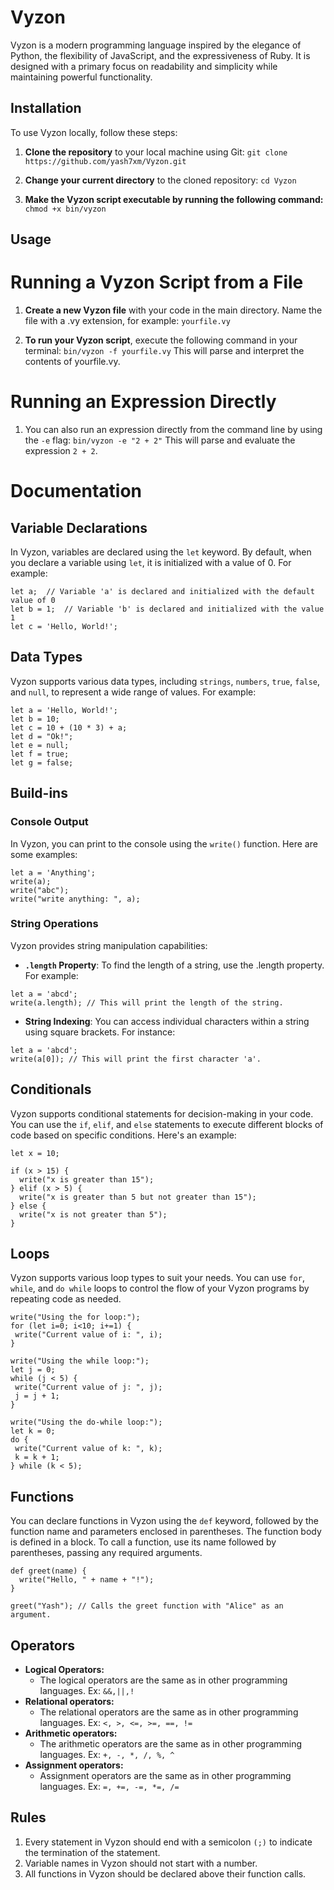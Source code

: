 # Vyzon

Vyzon is a modern programming language inspired by the elegance of Python, the flexibility of JavaScript, and the expressiveness of Ruby. It is designed with a primary focus on readability and simplicity while maintaining powerful functionality.
 
## Installation

To use Vyzon locally, follow these steps:

1. **Clone the repository** to your local machine using Git:
   `
   git clone https://github.com/yash7xm/Vyzon.git
   `
2. **Change your current directory** to the cloned repository: ` cd Vyzon `

3. **Make the Vyzon script executable by running the following command:** `chmod +x bin/vyzon`

## Usage

  # Running a Vyzon Script from a File
  1. **Create a new Vyzon file** with your code in the main directory. Name the file with a .vy extension, for example:
    `yourfile.vy`
  
  2. **To run your Vyzon script**, execute the following command in your terminal:
    `bin/vyzon -f yourfile.vy`
    This will parse and interpret the contents of yourfile.vy.
 
  # Running an Expression Directly
  1. You can also run an expression directly from the command line by using the `-e` flag:
    `bin/vyzon -e "2 + 2"`
    This will parse and evaluate the expression `2 + 2`.

# Documentation


## Variable Declarations

In Vyzon, variables are declared using the `let` keyword. By default, when you declare a variable using `let`, it is initialized with a value of 0. For example:

```
let a;  // Variable 'a' is declared and initialized with the default value of 0
let b = 1;  // Variable 'b' is declared and initialized with the value 1
let c = 'Hello, World!';
```

## Data Types

Vyzon supports various data types, including `strings`, `numbers`, `true`, `false`, and `null`, to represent a wide range of values. 
For example:

```
let a = 'Hello, World!';
let b = 10;
let c = 10 + (10 * 3) + a;
let d = "Ok!";
let e = null;
let f = true;
let g = false;
```

## Build-ins
### Console Output
In Vyzon, you can print to the console using the `write()` function. 
Here are some examples:

```
let a = 'Anything';
write(a); 
write("abc");
write("write anything: ", a);
```
### String Operations

Vyzon provides string manipulation capabilities:

* **`.length` Property**: To find the length of a string, use the .length property. For example:
```
let a = 'abcd';
write(a.length); // This will print the length of the string.
```
* **String Indexing**: You can access individual characters within a string using square brackets. For instance:

``` 
let a = 'abcd';
write(a[0]); // This will print the first character 'a'.
```
## Conditionals

Vyzon supports conditional statements for decision-making in your code. You can use the `if`, `elif`, and `else` statements to execute different blocks of code based on specific conditions. Here's an example:

```
let x = 10;

if (x > 15) {
  write("x is greater than 15");
} elif (x > 5) {
  write("x is greater than 5 but not greater than 15");
} else {
  write("x is not greater than 5");
}
```

## Loops 

 Vyzon supports various loop types to suit your needs. You can use `for`, `while`, and `do while` loops to control the flow of your Vyzon programs by repeating code as needed.

 ``` 
write("Using the for loop:");
for (let i=0; i<10; i+=1) {
  write("Current value of i: ", i);
}

write("Using the while loop:");
let j = 0;
while (j < 5) {
  write("Current value of j: ", j);
  j = j + 1;
}

write("Using the do-while loop:");
let k = 0;
do {
  write("Current value of k: ", k);
  k = k + 1;
} while (k < 5);
```

## Functions

You can declare functions in Vyzon using the `def` keyword, followed by the function name and parameters enclosed in parentheses. The function body is defined in a block. To call a function, use its name followed by parentheses, passing any required arguments.

```
def greet(name) {
  write("Hello, " + name + "!");
}

greet("Yash"); // Calls the greet function with "Alice" as an argument.
```

## Operators 

* **Logical Operators:** 
  - The logical operators are the same as in other programming languages. Ex: `&&,||,!`
* **Relational operators:** 
  - The relational operators are the same as in other programming languages. Ex: `<, >, <=, >=, ==, !=`
* **Arithmetic operators:**
  - The arithmetic operators are the same as in other programming languages. Ex: `+, -, *, /, %, ^`
* **Assignment operators:**
  - Assignment operators are the same as in other programming languages. Ex: `=, +=, -=, *=, /=`

## Rules

1. Every statement in Vyzon should end with a semicolon `(;)` to indicate the termination of the statement.
2. Variable names in Vyzon should not start with a number.
3. All functions in Vyzon should be declared above their function calls.